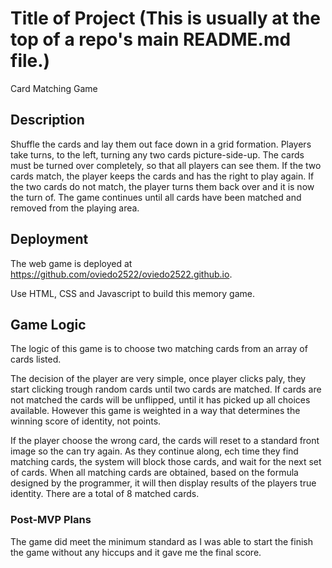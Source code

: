 # Title of Project (This is usually at the top of a repo's main README.md file.)

Card Matching Game

## Description

Shuffle the cards and lay them out face down in a grid formation.
Players take turns, to the left, turning any two cards picture-side-up. The cards must be turned over completely, so that all players can see them.
If the two cards match, the player keeps the cards and has the right to play again.
If the two cards do not match, the player turns them back over and it is now the turn of.
The game continues until all cards have been matched and removed from the playing area.

## Deployment

The web game is deployed at https://github.com/oviedo2522/oviedo2522.github.io.

Use HTML, CSS and Javascript to build this memory game.

## Game Logic

The logic of this game is to choose two matching cards from an array of cards listed.

The decision of the player are very simple, once player clicks paly, they start clicking trough random cards until two cards are matched. If cards are
not matched the cards will be unflipped, until it has picked up all choices available. However this game is weighted in a way that determines the
winning score of identity, not points.

If the player choose the wrong card, the cards will reset to a standard front image so the can try again.
As they continue along, ech time they find matching cards, the system will block those cards, and wait for the next set of cards.
When all matching cards are obtained, based on the formula designed by the programmer, it will then display results of the players true identity.
There are a total of 8 matched cards.

### Post-MVP Plans

The game did meet the minimum standard as I was able to start the finish the game without any hiccups and it gave me the final score.
